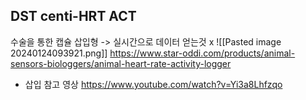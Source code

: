 

## DST centi-HRT ACT

수술을 통한 캡슐 삽입형
-> 실시간으로 데이터 얻는것 x 
![[Pasted image 20240124093921.png]]
https://www.star-oddi.com/products/animal-sensors-biologgers/animal-heart-rate-activity-logger
- 삽입 참고 영상 https://www.youtube.com/watch?v=Yi3a8Lhfzqo